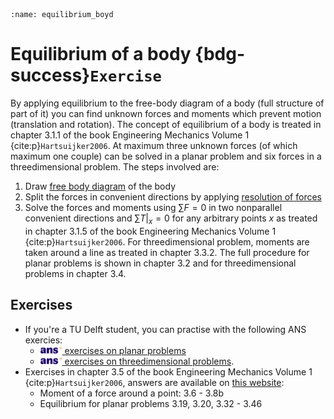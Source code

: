 ```{index} Equilibrium of a body
:name: equilibrium_boyd
```
# Equilibrium of a body {bdg-success}`Exercise`

By applying equilibrium to the free-body diagram of a body (full structure of part of it) you can find unknown forces and moments which prevent motion (translation and rotation). The concept of equilibrium of a body is treated in chapter 3.1.1 of the book Engineering Mechanics Volume 1 {cite:p}`Hartsuijker2006`. At maximum three unknown forces (of which maximum one couple) can be solved in a planar problem and six forces in a threedimensional problem. The steps involved are:

1. Draw [free body diagram](free-body-diagram) of the body
2. Split the forces in convenient directions by applying [resolution of forces](resolution_forces)
3. Solve the forces and moments using $\sum F  = 0$  in two nonparallel convenient directions and ${\left. {\sum T } \right|_x} = 0$ for any arbitrary points $x$ as treated in chapter 3.1.5 of the book Engineering Mechanics Volume 1 {cite:p}`Hartsuijker2006`. For threedimensional problem, moments are taken around a line as treated in chapter 3.3.2. The full procedure for planar problems is shown in chapter 3.2 and for threedimensional problems in chapter 3.4.


## Exercises
- If you're a TU Delft student, you can practise with the following ANS exercies:
  - [<img height="12px" src="../../images/ANS.svg" alt="ANS"> exercises on planar problems](https://ans.app/digital_test/assignments/1089993/results/new)
  - [<img height="12px" src="../../images/ANS.svg" alt="ANS"> exercises on threedimensional problems](https://ans.app/digital_test/assignments/1089993/results/new).
- Exercises in chapter 3.5 of the book Engineering Mechanics Volume 1 {cite:p}`Hartsuijker2006`, answers are available on [this website](https://icozct.tudelft.nl/TUD_CT/bookanswers/vol1/Chapter3/):
  - Moment of a force around a point:  3.6 - 3.8b
  - Equilibrium for planar problems 3.19, 3.20, 3.32 - 3.46